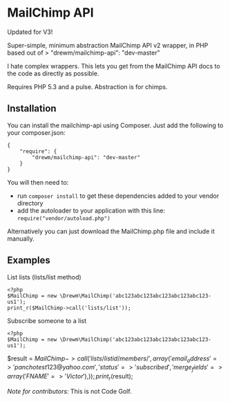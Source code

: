 MailChimp API
=============

Updated for V3!

Super-simple, minimum abstraction MailChimp API v2 wrapper, in PHP based out of > "drewm/mailchimp-api": "dev-master"

I hate complex wrappers. This lets you get from the MailChimp API docs to the code as directly as possible.

Requires PHP 5.3 and a pulse. Abstraction is for chimps.

Installation
------------

You can install the mailchimp-api using Composer. Just add the following to your composer.json:

    {
        "require": {
            "drewm/mailchimp-api": "dev-master"
        }
    }

You will then need to:
* run ``composer install`` to get these dependencies added to your vendor directory
* add the autoloader to your application with this line: ``require("vendor/autoload.php")``

Alternatively you can just download the MailChimp.php file and include it manually.

Examples
--------

List lists (lists/list method)

	<?php
	$MailChimp = new \Drewm\MailChimp('abc123abc123abc123abc123abc123-us1');
	print_r($MailChimp->call('lists/list'));

Subscribe someone to a list

	<?php
	$MailChimp = new \Drewm\MailChimp('abc123abc123abc123abc123abc123-us1');
  $result = $MailChimp->call('lists/{listid}/members/', array(
     'email_address' => 'panchotest123@yahoo.com',
     'status'        => 'subscribed',
     'merge_fields'  => array(
         'FNAME' => 'Victor'
     ),
   ));
	print_r($result);

*Note for contributors:* This is not Code Golf.

